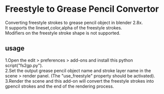 # Freestyle to Grease Pencil Convertor
Converting freestyle strokes to grease pencil object in blender 2.8x.\
It supports the lineset,color,alpha of the freestyle strokes.\
Modifiers on the freestyle stroke shape is not supported.
## usage
1.Open the edit > preferences > add-ons and install this python script("fs2gp.py").\
2.Set the output grease pencil object name and stroke layer name in the scene > render panel. (The "use_freestyle" property should be activated).\
3.Render the scene and this add-on will convert the freestyle strokes into gpencil strokes and the end of the rendering process.
